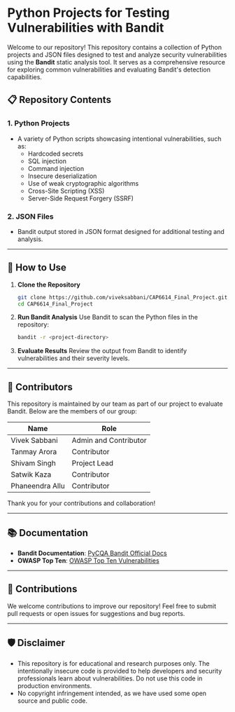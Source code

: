 
# Python Projects for Testing Vulnerabilities with Bandit

Welcome to our repository! This repository contains a collection of Python projects and JSON files designed to test and analyze security vulnerabilities using the **Bandit** static analysis tool. It serves as a comprehensive resource for exploring common vulnerabilities and evaluating Bandit's detection capabilities.

## 📋 Repository Contents

### 1. **Python Projects**
- A variety of Python scripts showcasing intentional vulnerabilities, such as:
  - Hardcoded secrets
  - SQL injection
  - Command injection
  - Insecure deserialization
  - Use of weak cryptographic algorithms
  - Cross-Site Scripting (XSS)
  - Server-Side Request Forgery (SSRF)

### 2. **JSON Files**
- Bandit output stored in JSON format designed for additional testing and analysis.

---

## 🚀 How to Use

1. **Clone the Repository**
   ```bash
   git clone https://github.com/viveksabbani/CAP6614_Final_Project.git
   cd CAP6614_Final_Project
   ```

2. **Run Bandit Analysis**
   Use Bandit to scan the Python files in the repository:
   ```bash
   bandit -r <project-directory>
   ```

3. **Evaluate Results**
   Review the output from Bandit to identify vulnerabilities and their severity levels.


---

## 👥 Contributors

This repository is maintained by our team as part of our project to evaluate Bandit. Below are the members of our group:

| **Name**            | **Role**                     |
|---------------------|-----------------------------|
| Vivek Sabbani       | Admin and Contributor |
| Tanmay Arora           | Contributor           |
| Shivam Singh       | Project Lead |
| Satwik Kaza          | Contributor           |
| Phaneendra Allu         | Contributor        |

Thank you for your contributions and collaboration!

---

## 📚 Documentation

- **Bandit Documentation**: [PyCQA Bandit Official Docs](https://bandit.readthedocs.io/)
- **OWASP Top Ten**: [OWASP Top Ten Vulnerabilities](https://owasp.org/www-project-top-ten/)

---

## 🤝 Contributions

We welcome contributions to improve our repository! Feel free to submit pull requests or open issues for suggestions and bug reports.

---

## 🛡️ Disclaimer

- This repository is for educational and research purposes only. The intentionally insecure code is provided to help developers and security professionals learn about vulnerabilities. Do not use this code in production environments.
- No copyright infringement intended, as we have used some open source and public code.
